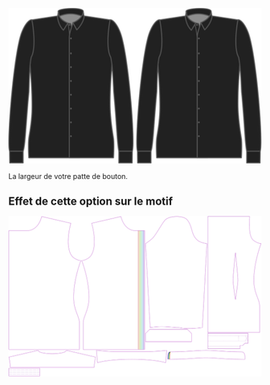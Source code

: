 ![Largeur de patte de boutonnage - côté boutons](buttonplacketwidth.svg)

La largeur de votre patte de bouton.


## Effet de cette option sur le motif
![Cette image montre l'effet de cette option en superposant plusieurs variantes qui ont une valeur différente pour cette option](simon_buttonplacketwidth_sample.svg "Effet de cette option sur le motif")